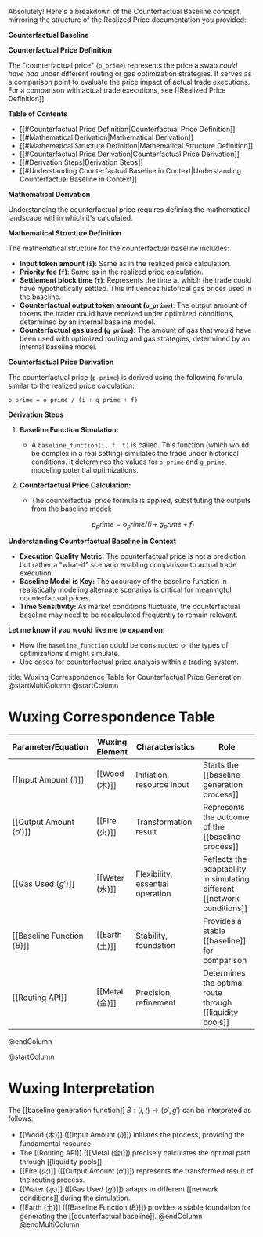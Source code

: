 Absolutely!  Here's a breakdown of the Counterfactual Baseline concept, mirroring the structure of the Realized Price documentation you provided:

**Counterfactual Baseline**

**Counterfactual Price Definition**

The "counterfactual price" (`p_prime`) represents the price a swap *could have had* under different routing or gas optimization strategies. It serves as a comparison point to evaluate the price impact of actual trade executions. For a comparison with actual trade executions, see [[Realized Price Definition]].

**Table of Contents**

* [[#Counterfactual Price Definition|Counterfactual Price Definition]]
* [[#Mathematical Derivation|Mathematical Derivation]]
* [[#Mathematical Structure Definition|Mathematical Structure Definition]]
* [[#Counterfactual Price Derivation|Counterfactual Price Derivation]]
* [[#Derivation Steps|Derivation Steps]]
* [[#Understanding Counterfactual Baseline in Context|Understanding Counterfactual Baseline in Context]]

**Mathematical Derivation**

Understanding the counterfactual price requires defining the mathematical landscape within which it's calculated.

**Mathematical Structure Definition**

The mathematical structure for the counterfactual baseline includes:

* **Input token amount (`i`)**: Same as in the realized price calculation.
* **Priority fee (`f`)**:  Same as in the realized price calculation.
* **Settlement block time (`t`)**: Represents the time at which the trade could have hypothetically settled. This influences historical gas prices used in the baseline.
* **Counterfactual output token amount (`o_prime`)**: The output amount of tokens the trader could have received under optimized conditions, determined by an internal baseline model.
* **Counterfactual gas used (`g_prime`)**: The amount of gas that would have been used with optimized routing and gas strategies, determined by an internal baseline model.

**Counterfactual Price Derivation**

The counterfactual price (`p_prime`) is derived using the following formula, similar to the realized price calculation:

```
p_prime = o_prime / (i + g_prime + f)
```

**Derivation Steps**

1. **Baseline Function Simulation:**
   * A `baseline_function(i, f, t)` is called. This function (which would be complex in a real setting) simulates the trade under historical conditions. It determines the values for `o_prime` and `g_prime`, modeling potential optimizations.

2. **Counterfactual Price Calculation:**
   * The counterfactual price formula is applied, substituting the outputs from the baseline model:
     ```math
      p_prime = o_prime / (i + g_prime + f) 
      ```

**Understanding Counterfactual Baseline in Context**

* **Execution Quality Metric:**  The counterfactual price is not a prediction but rather a "what-if" scenario enabling comparison to actual trade execution.
* **Baseline Model is Key:** The accuracy of the baseline function in realistically modeling alternate scenarios is critical for meaningful counterfactual prices.
* **Time Sensitivity:** As market conditions fluctuate, the counterfactual baseline may need to be recalculated frequently to remain relevant.

**Let me know if you would like me to expand on:**

* How the `baseline_function` could be constructed or the types of optimizations it might simulate.
* Use cases for counterfactual price analysis within a trading system. 

title: Wuxing Correspondence Table for Counterfactual Price Generation
@startMultiColumn
@startColumn
# Wuxing Correspondence Table
| Parameter/Equation | Wuxing Element | Characteristics | Role |
| --- | --- | --- | --- |
| [[Input Amount ($i$)]] | [[Wood (木)]] | Initiation, resource input | Starts the [[baseline generation process]] |
| [[Output Amount ($o'$)]] | [[Fire (火)]] | Transformation, result | Represents the outcome of the [[baseline process]] |
| [[Gas Used ($g'$)]] | [[Water (水)]] | Flexibility, essential operation | Reflects the adaptability in simulating different [[network conditions]] |
| [[Baseline Function ($B$)]] | [[Earth (土)]] | Stability, foundation | Provides a stable [[baseline]] for comparison |
| [[Routing API]] | [[Metal (金)]] | Precision, refinement | Determines the optimal route through [[liquidity pools]] |
@endColumn

@startColumn
# Wuxing Interpretation
The [[baseline generation function]] $B: (i, t) \rightarrow (o', g')$ can be interpreted as follows:

- [[Wood (木)]] ([[Input Amount ($i$)]]) initiates the process, providing the fundamental resource.
- The [[Routing API]] ([[Metal (金)]]) precisely calculates the optimal path through [[liquidity pools]].
- [[Fire (火)]] ([[Output Amount ($o'$)]]) represents the transformed result of the routing process.
- [[Water (水)]] ([[Gas Used ($g'$)]]) adapts to different [[network conditions]] during the simulation.
- [[Earth (土)]] ([[Baseline Function ($B$)]]) provides a stable foundation for generating the [[counterfactual baseline]].
@endColumn
@endMultiColumn

